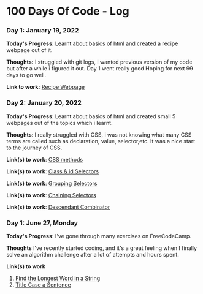 # 100 Days Of Code - Log

### Day 1: January  19, 2022 

**Today's Progress**: Learnt about basics of html and created a recipe webpage out of it.

**Thoughts:** I struggled with git logs, i wanted previous version of my code but after a while i figured it out. Day 1 went really good Hoping for next 99 days to go well.

**Link to work:** [Recipe Webpage](https://swapnil-bhabal.github.io/Recipes/)

### Day 2: January  20, 2022 

**Today's Progress**: Learnt about basics of html and created small 5 webpages out of the topics which i learnt.

**Thoughts**: I really struggled with CSS, i was not knowing what many CSS terms are called such as declaration, value, selector,etc. It was a nice start to the journey of CSS.

**Link(s) to work**: [CSS methods](https://swapnil-bhabal.github.io/css-foundations/css-odin/css-methods/)

**Link(s) to work**: [Class & id Selectors](https://swapnil-bhabal.github.io/css-foundations/css-odin/class-id-selectors/)

**Link(s) to work**: [Grouping Selectors](https://swapnil-bhabal.github.io/css-foundations/css-odin/grouping-selectors/)

**Link(s) to work**: [Chaining Selectors](https://swapnil-bhabal.github.io/css-foundations/css-odin/chaining-selectors/)

**Link(s) to work**: [Descendant Combinator](https://swapnil-bhabal.github.io/css-foundations/css-odin/descendant-combinator/)


### Day 1: June 27, Monday

**Today's Progress**: I've gone through many exercises on FreeCodeCamp.

**Thoughts** I've recently started coding, and it's a great feeling when I finally solve an algorithm challenge after a lot of attempts and hours spent.

**Link(s) to work**
1. [Find the Longest Word in a String](https://www.freecodecamp.com/challenges/find-the-longest-word-in-a-string)
2. [Title Case a Sentence](https://www.freecodecamp.com/challenges/title-case-a-sentence)
